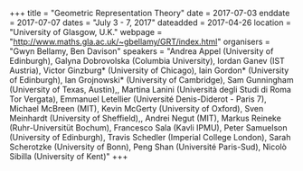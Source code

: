 +++
title = "Geometric Representation Theory"
date = 2017-07-03
enddate = 2017-07-07
dates = "July 3 - 7, 2017"
dateadded = 2017-04-26
location = "University of Glasgow, U.K."
webpage = "http://www.maths.gla.ac.uk/~gbellamy/GRT/index.html"
organisers = "Gwyn Bellamy, Ben Davison"
speakers = "Andrea Appel (University of Edinburgh), Galyna Dobrovolska (Columbia University), Iordan Ganev (IST Austria), Victor Ginzburg* (University of Chicago), Iain Gordon* (University of Edinburgh), Ian Grojnowski* (University of Cambridge), Sam Gunningham (University of Texas, Austin),, Martina Lanini (Università degli Studi di Roma Tor Vergata), Emmanuel Letellier (Université Denis-Diderot - Paris 7), Michael McBreen (MIT), Kevin McGerty (University of Oxford), Sven Meinhardt (University of Sheffield),, Andrei Negut (MIT), Markus Reineke (Ruhr-Universitüt Bochum), Francesco Sala (Kavli IPMU), Peter Samuelson (University of Edinburgh), Travis Schedler (Imperial College London), Sarah Scherotzke (University of Bonn), Peng Shan (Université Paris-Sud), Nicolò Sibilla (University of Kent)"
+++
